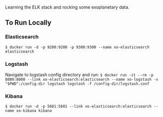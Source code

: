 Learning the ELK stack and rocking some exoplanetary data.

## To Run Locally

### Elasticsearch
`$ docker run -d -p 9200:9200 -p 9300:9300 --name xo-elasticsearch elasticsearch`

### Logstash
Navigate to logstash config directory and run:
`$ docker run -it --rm -p 8080:8080 --link xo-elasticsearch:elasticsearch --name xo-logstash -v "$PWD":/config-dir logstash logstash -f /config-dir/logstash.conf`
	
### Kibana 
`$ docker run -d -p 5601:5601 --link xo-elasticsearch:elasticsearch --name xo-kibana kibana`